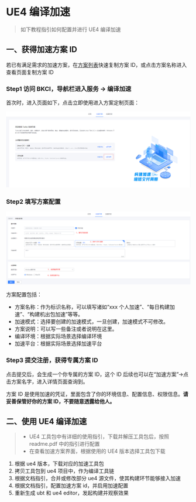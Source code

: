 # UE4 编译加速

> 如下教程指引如何配置并进行 UE4 编译加速

## 一、获得加速方案 ID

若已有满足需求的加速方案，在[方案列表](../Services/turbo_plan_list.md)快速复制方案 ID，或点击方案名称进入查看页面复制方案 ID

### Step1 访问 BKCI，导航栏进入服务 → 编译加速

首次时，进入页面如下，点击立即使用进入方案定制页面：

![img](../assets/init_entry1.png)

### Step2 填写方案配置

![img](../assets/create_plan5.png)

方案配置包括：

- 方案名称：作为标识名称，可以填写诸如“xxx 个人加速”、“每日构建加速”、“构建机出包加速”等等。
- 加速模式：选择要创建的加速模式，一旦创建，加速模式不可修改。
- 方案说明：可以写一些备注或者说明在这里。
- 编译环境：根据实际场景选择编译环境
- 加速平台：根据实际场景选择加速平台

### Step3 提交注册，获得专属方案 ID

点击提交后，会生成一个你专属的方案 ID，这个 ID 后续也可以在“加速方案”→点击方案名字，进入详情页面查询到。

方案 ID 是使用加速的凭证，里面包含了你的环境信息、配置信息、权限信息。**请妥善保管好你的方案 ID，不要随意透露给他人。**

## 二、使用 UE4 编译加速

> - UE4 工具包中有详细的使用指引，下载并解压工具包后，按照 readme.pdf 中的指引进行配置
> - 在查看加速方案界面，根据使用的 UE4 版本选择工具包下载

1. 根据 ue4 版本，下载对应的加速工具包
2. 拷贝工具包到 ue4 项目中，作为编译工具链
3. 根据文档指引，合并或修改部分 ue4 源文件，使其构建环节能够接入加速
4. 根据文档指引，配置加速方案 id，并启用加速配置
5. 重新生成 ubt 和 ue4 editor，发起构建并观察效果
